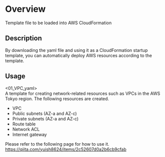 # Overview

Template file to be loaded into AWS CloudFormation


## Description

By downloading the yaml file and using it as a CloudFormation startup template, you can automatically deploy AWS resources according to the template.


## Usage

<01_VPC_yaml><br>
A template for creating network-related resources such as VPCs in the AWS Tokyo region.
The following resources are created.
* VPC
* Public subnets (AZ-a and AZ-c)
* Private subnets (AZ-a and AZ-c)
* Route table
* Network ACL
* Internet gateway

Please refer to the following page for how to use it.
https://qiita.com/yuish8624/items/2c52607d0a2b6cb9cfab
